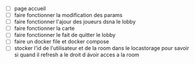 
- [ ] page accueil
- [ ] faire fonctionner la modification des params
- [ ] faire fonctionner l'ajour des joueurs dsna le lobby
- [ ] faire fonctionner la carte
- [ ] faire fonctionner le fait de quitter le lobby
- [ ] faire un docker file et docker compose
- [ ] stocker l'id de l'utilisateur et de la room dans le locastorage pour savoir si quand il refresh a le droit d ávoir acces a la room
